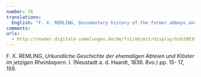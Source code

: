 ```yaml
---
number: 76
translations:
  English: "F. X. REMLING, Documentary history of the former abbeys and monasteries in the present day Rhine Bavaria. I. (Neustadt on the Haardt, 1836. 8vo.) pp. 15- 17, 159. [Trans. J. Bock]"
comments:
urls:
  - http://reader.digitale-sammlungen.de/de/fs1/object/display/bsb10030472_00001.html
---
```


F. X. REMLING, <em>Urkundliche Geschichte der ehemaligen Abteien und Klöster im jetzigen Rheinbayern</em>. I. (Neustadt a. d. Haardt, 1836. 8vo.) pp. 15- 17, 159.
